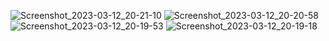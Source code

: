![Screenshot_2023-03-12_20-21-10](https://user-images.githubusercontent.com/84316515/224571374-a5107e2a-041b-430b-8242-38e1d64cfe43.png)
![Screenshot_2023-03-12_20-20-58](https://user-images.githubusercontent.com/84316515/224571377-1d57b806-666f-43eb-9007-7b4abe4c98d9.png)
![Screenshot_2023-03-12_20-19-53](https://user-images.githubusercontent.com/84316515/224571379-ef72d7d2-9fc9-4553-b01a-3f902513def7.png)
![Screenshot_2023-03-12_20-19-18](https://user-images.githubusercontent.com/84316515/224571384-44610b86-435f-4c6d-b418-50071b7bdcee.png)
